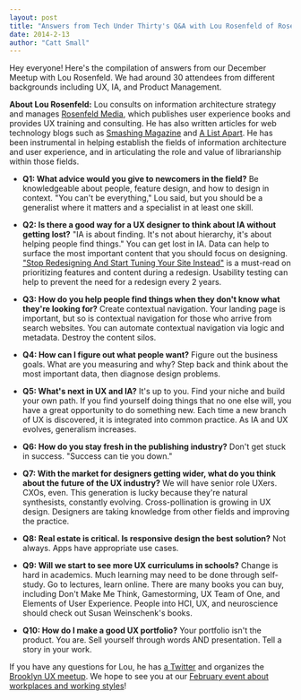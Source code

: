```yaml
---
layout: post
title: "Answers from Tech Under Thirty's Q&A with Lou Rosenfeld of Rosenfeld Media"
date: 2014-2-13
author: "Catt Small"
---
```

Hey everyone! Here's the compilation of answers from our December Meetup with Lou Rosenfeld. We had around 30 attendees from different backgrounds including UX, IA, and Product Management.

**About Lou Rosenfeld:** Lou consults on information architecture strategy and manages [Rosenfeld Media](http://rosenfeldmedia.com/), which publishes user experience books and provides UX training and consulting. He has also written articles for web technology blogs such as [Smashing Magazine](http://smashingmagazine.com) and [A List Apart](http://alistapart.com/). He has been instrumental in helping establish the fields of information architecture and user experience, and in articulating the role and value of librarianship within those fields.

- **Q1: What advice would you give to newcomers in the field?** Be knowledgeable about people, feature design, and how to design in context. "You can't be everything," Lou said, but you should be a generalist where it matters and a specialist in at least one skill.

- **Q2: Is there a good way for a UX designer to think about IA without getting lost?** "IA is about finding. It's not about hierarchy, it's about helping people find things." You can get lost in IA. Data can help to surface the most important content that you should focus on designing. ["Stop Redesigning And Start Tuning Your Site Instead"](http://t.co/1YLVpl8Gi2) is a must-read on prioritizing features and content during a redesign. Usability testing can help to prevent the need for a redesign every 2 years.

- **Q3: How do you help people find things when they don't know what they're looking for?** Create contextual navigation. Your landing page is important, but so is contextual navigation for those who arrive from search websites. You can automate contextual navigation via logic and metadata. Destroy the content silos.

- **Q4: How can I figure out what people want?** Figure out the business goals. What are you measuring and why? Step back and think about the most important data, then diagnose design problems.

- **Q5: What's next in UX and IA?** It's up to you. Find your niche and build your own path. If you find yourself doing things that no one else will, you have a great opportunity to do something new. Each time a new branch of UX is discovered, it is integrated into common practice. As IA and UX evolves, generalism increases. 

- **Q6: How do you stay fresh in the publishing industry?** Don't get stuck in success. "Success can tie you down."

- **Q7: With the market for designers getting wider, what do you think about the future of the UX industry?** We will have senior role UXers. CXOs, even. This generation is lucky because they're natural synthesists, constantly evolving. Cross-pollination is growing in UX design. Designers are taking knowledge from other fields and improving the practice.

- **Q8: Real estate is critical. Is responsive design the best solution?** Not always. Apps have appropriate use cases.

- **Q9: Will we start to see more UX curriculums in schools?** Change is hard in academics. Much learning may need to be done through self-study. Go to lectures, learn online. There are many books you can buy, including Don't Make Me Think, Gamestorming, UX Team of One, and Elements of User Experience. People into HCI, UX, and neuroscience should check out Susan Weinschenk's books.

- **Q10: How do I make a good UX portfolio?** Your portfolio isn't the product. You are. Sell yourself through words AND presentation. Tell a story in your work.

If you have any questions for Lou, he has [a Twitter](https://twitter.com/louisrosenfeld) and organizes the [Brooklyn UX meetup](http://www.meetup.com/Brooklyn-UX/). We hope to see you at our [February event about workplaces and working styles](http://www.meetup.com/TechUnderThirty/events/163252902/)!




